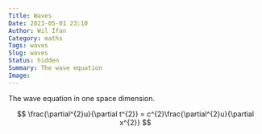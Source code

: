 ```yaml
---
Title: Waves
Date: 2023-05-01 23:10
Author: Wil Ifan
Category: maths
Tags: waves
Slug: waves
Status: hidden
Summary: The wave equation
Image:
---
```


The wave equation in one space dimension.

$$
\frac{\partial^{2}u}{\partial t^{2}} = c^{2}\frac{\partial^{2}u}{\partial x^{2}}
$$
